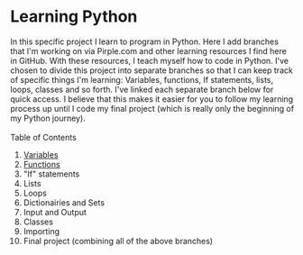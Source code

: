 # Learning Python
In this specific project I learn to program in Python. Here I add branches that I'm working on via Pirple.com and other learning resources I find here in GitHub. With these resources, I teach myself how to code in Python. I've chosen to divide this project into separate branches so that I can keep track of specific things I'm learning: Variables, functions, If statements, lists, loops, classes and so forth. I've linked each separate branch below for quick access. I believe that this makes it easier for you to follow my learning process up until I code my final project (which is really only the beginning of my Python journey).
<br><br>
Table of Contents
1. <a href="https://github.com/CAEL01/learningpython/blob/main/variables.py">Variables</a>
2. <a href="https://github.com/CAEL01/learningpython/blob/main/functions.py">Functions</a>
3. "If" statements
4. Lists
5. Loops
6. Dictionairies and Sets
7. Input and Output
8. Classes
9. Importing
10. Final project (combining all of the above branches)

